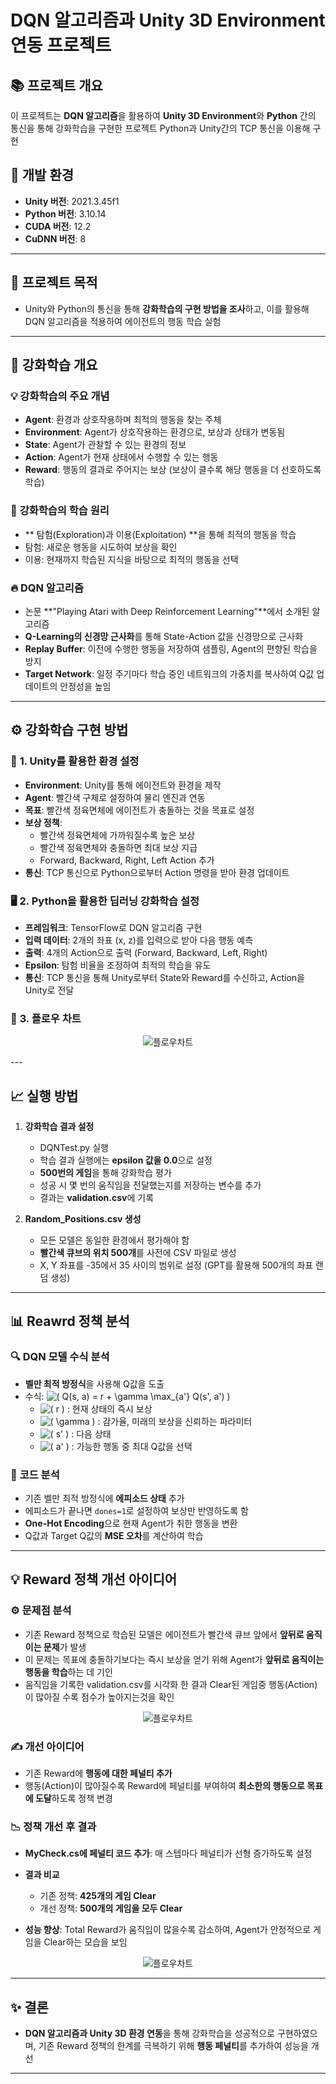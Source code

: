 # DQN 알고리즘과 Unity 3D Environment 연동 프로젝트

## 📚 **프로젝트 개요**
이 프로젝트는 **DQN 알고리즘**을 활용하여 **Unity 3D Environment**와 **Python** 간의 통신을 통해 강화학습을 구현한 프로젝트
Python과 Unity간의 TCP 통신을 이용해 구현

## 🔧 **개발 환경**
- **Unity 버전**: 2021.3.45f1
- **Python 버전**: 3.10.14
- **CUDA 버전**: 12.2
- **CuDNN 버전**: 8

---

## 🎯 **프로젝트 목적**
- Unity와 Python의 통신을 통해 **강화학습의 구현 방법을 조사**하고, 이를 활용해 DQN 알고리즘을 적용하여 에이전트의 행동 학습 실험

---

## 📘 **강화학습 개요**

### 💡 **강화학습의 주요 개념**
- **Agent**: 환경과 상호작용하며 최적의 행동을 찾는 주체
- **Environment**: Agent가 상호작용하는 환경으로, 보상과 상태가 변동됨
- **State**: Agent가 관찰할 수 있는 환경의 정보
- **Action**: Agent가 현재 상태에서 수행할 수 있는 행동
- **Reward**: 행동의 결과로 주어지는 보상 (보상이 클수록 해당 행동을 더 선호하도록 학습)

### 🧠 **강화학습의 학습 원리**
- ** 탐험(Exploration)과 이용(Exploitation) **을 통해 최적의 행동을 학습
- 탐험: 새로운 행동을 시도하여 보상을 확인
- 이용: 현재까지 학습된 지식을 바탕으로 최적의 행동을 선택

### 🔥 **DQN 알고리즘**
- 논문 **"Playing Atari with Deep Reinforcement Learning"**에서 소개된 알고리즘
- **Q-Learning의 신경망 근사화**를 통해 State-Action 값을 신경망으로 근사화
- **Replay Buffer**: 이전에 수행한 행동을 저장하여 샘플링, Agent의 편향된 학습을 방지
- **Target Network**: 일정 주기마다 학습 중인 네트워크의 가중치를 복사하여 Q값 업데이트의 안정성을 높임

---

## ⚙️ **강화학습 구현 방법**

### 📐 **1. Unity를 활용한 환경 설정**
- **Environment**: Unity를 통해 에이전트와 환경을 제작
- **Agent**: 빨간색 구체로 설정하여 물리 엔진과 연동
- **목표**: 빨간색 정육면체에 에이전트가 충돌하는 것을 목표로 설정
- **보상 정책**:
  - 빨간색 정육면체에 가까워질수록 높은 보상
  - 빨간색 정육면체와 충돌하면 최대 보상 지급
  - Forward, Backward, Right, Left Action 추가
- **통신**: TCP 통신으로 Python으로부터 Action 명령을 받아 환경 업데이트

### 🖥️ **2. Python을 활용한 딥러닝 강화학습 설정**
- **프레임워크**: TensorFlow로 DQN 알고리즘 구현
- **입력 데이터**: 2개의 좌표 (x, z)를 입력으로 받아 다음 행동 예측
- **출력**: 4개의 Action으로 출력 (Forward, Backward, Left, Right)
- **Epsilon**: 탐험 비율을 조정하여 최적의 학습을 유도
- **통신**: TCP 통신을 통해 Unity로부터 State와 Reward를 수신하고, Action을 Unity로 전달


### 📄 **3. 플로우 차트**
<p align="center">
  <img src="images/flow.png" alt="플로우차트">
</p>
---

## 📈 **실행 방법**

1. **강화학습 결과 설정**
    - DQNTest.py 실행 
   - 학습 결과 실행에는 **epsilon 값을 0.0**으로 설정
   - **500번의 게임**을 통해 강화학습 평가
   - 성공 시 몇 번의 움직임을 전달했는지를 저장하는 변수를 추가
   - 결과는 **validation.csv**에 기록

2. **Random_Positions.csv 생성**
   - 모든 모델은 동일한 환경에서 평가해야 함
   - **빨간색 큐브의 위치 500개**를 사전에 CSV 파일로 생성
   - X, Y 좌표를 -35에서 35 사이의 범위로 설정 (GPT를 활용해 500개의 좌표 랜덤 생성)
---

## 📊 **Reawrd 정책 분석**

### 🔍 **DQN 모델 수식 분석**
- **벨만 최적 방정식**을 사용해 Q값을 도출
- 수식: ![\( Q(s, a) = r + \gamma \max_{a'} Q(s', a') \)](https://quicklatex.com/cache3/1e/ql_aab8f59067facd8b9d7352ff4d14d31e_l3.png)
  - ![\( r \)](https://quicklatex.com/cache3/db/ql_4c14022d4113954dbdbbc248d9c654db_l3.png) : 현재 상태의 즉시 보상
  - ![\( \gamma \)](https://quicklatex.com/cache3/1d/ql_fd85724f81e636c218dff9767eb39a1d_l3.png) : 감가율, 미래의 보상을 신뢰하는 파라미터
  - ![\( s' \)](https://quicklatex.com/cache3/0a/ql_db625e306e6018b8ed704b319a38d50a_l3.png) : 다음 상태
  - ![\( a' \)](https://quicklatex.com/cache3/4b/ql_7cf6184a3ca0dfb945a011ca8383c24b_l3.png) : 가능한 행동 중 최대 Q값을 선택

### 📄 **코드 분석**
- 기존 벨만 최적 방정식에 **에피소드 상태** 추가
- 에피소드가 끝나면 `dones=1`로 설정하여 보상만 반영하도록 함
- **One-Hot Encoding**으로 현재 Agent가 취한 행동을 변환
- Q값과 Target Q값의 **MSE 오차**를 계산하여 학습

---

## 💡 **Reward 정책 개선 아이디어**

### ⚙️ **문제점 분석**
- 기존 Reward 정책으로 학습된 모델은 에이전트가 빨간색 큐브 앞에서 **앞뒤로 움직이는 문제**가 발생
- 이 문제는 목표에 충돌하기보다는 즉시 보상을 얻기 위해 Agent가 **앞뒤로 움직이는 행동을 학습**하는 데 기인
- 움직임을 기록한 validation.csv를 시각화 한 결과 Clear된 게임중 행동(Action)이 많아질 수록 점수가 높아지는것을 확인
<p align="center">
  <img src="images/plot.png" alt="플로우차트">
</p>

### ✍️ **개선 아이디어**
- 기존 Reward에 **행동에 대한 페널티 추가**
- 행동(Action)이 많아질수록 Reward에 페널티를 부여하여 **최소한의 행동으로 목표에 도달**하도록 정책 변경

### 📉 **정책 개선 후 결과**
- **MyCheck.cs에 페널티 코드 추가**: 매 스텝마다 페널티가 선형 증가하도록 설정
- **결과 비교**
  - 기존 정책: **425개의 게임 Clear**
  - 개선 정책: **500개의 게임을 모두 Clear**

- **성능 향상**: Total Reward가 움직임이 많을수록 감소하여, Agent가 안정적으로 게임을 Clear하는 모습을 보임
<p align="center">
  <img src="images/plot2.png" alt="플로우차트">
</p>


---

## ✨ **결론**
- **DQN 알고리즘과 Unity 3D 환경 연동**을 통해 강화학습을 성공적으로 구현하였으며, 기존 Reward 정책의 한계를 극복하기 위해 **행동 페널티**를 추가하여 성능을 개선

---

